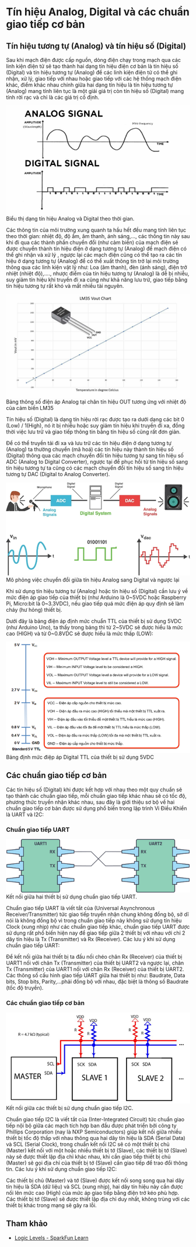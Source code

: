 # Tín hiệu Analog, Digital và các chuẩn giao tiếp cơ bản

## Tín hiệu tương tự (Analog) và tín hiệu số (Digital)

Sau khi mạch điện được cấp nguồn, dòng điện chạy trong mạch qua các linh kiện điện tử sẽ tạo thành hai dạng tín hiệu điện cơ bản là tín hiệu số (Digital) và tín hiệu tương tự (Analog) để các linh kiện điện tử có thể ghi nhận, xử lý, giao tiếp với nhau hoặc giao tiếp với các hệ thống mạch điện khác, điểm khác nhau chính giữa hai dạng tín hiệu là tín hiệu tương tự (Analog) mang tính liên tục là một giải giá trị còn tín hiệu số (Digital) mang tính rời rạc và chỉ là các giá trị cố định.

![](/ex/less02/A_D_signal_and_interface/image/01_Digital-and-Analog-Signal.jpg)  
Biểu thị dạng tín hiệu Analog và Digital theo thời gian.  

Các thông tin của môi trường xung quanh ta hầu hết đều mang tính liên tục theo thời gian: nhiệt độ, độ ẩm, âm thanh, ánh sáng,..., các thông tin này sau khi đi qua các thành phần chuyển đổi (như cảm biến) của mạch điện sẽ được chuyển thành tín hiệu điện ở dạng tương tự (Analog) để mạch điện có thể ghi nhận và xử lý , ngược lại các mạch điện cũng có thể tạo ra các tín hiệu ở dạng tương tự (Analog) để có thể xuất thông tin trở lại môi trường thông qua các linh kiện vật lý như: Loa (âm thanh), đèn (ánh sáng), điện trở nhiệt (nhiệt độ),...., nhược điểm của tín hiệu tương tự (Analog) là dễ bị nhiễu, suy giảm tín hiệu khi truyền đi xa cũng như khả năng lưu trữ, giao tiếp bằng tín hiệu tương tự rất khó và mất nhiều tài nguyên.

![](/ex/less02/A_D_signal_and_interface/image/02_1050px-LM35_vout_chart.jpg)  
Bảng thông số điện áp Analog tại chân tín hiệu OUT tương ứng với nhiệt độ của cảm biến LM35

Tín hiệu số (Digital) là dạng tín hiệu rời rạc được tạo ra dưới dạng các bit 0 (Low) / 1(High), nó ít bị nhiễu hoặc suy giảm tín hiệu khi truyền đi xa, đồng thời việc lưu trữ và giao tiếp thông tin bằng tín hiệu số cũng rất đơn giản.

Để có thể truyền tải đi xa và lưu trữ các tín hiệu điện ở dạng tương tự (Analog) ta thường chuyển (mã hoá) các tín hiệu này thành tín hiệu số (Digital) thông qua các mạch chuyển đổi tín hiệu tương tự sang tín hiệu số ADC (Analog to Digital Converter), ngược tại để phục hồi từ tín hiệu số sang tín hiệu tương tự ta cũng có các mạch chuyển đổi tín hiệu số sang tín hiệu tương tự DAC (Digital to Analog Converter).

![](/ex/less02/A_D_signal_and_interface/image/03_Fig5-an-introduction-to-digital-signal-processing.jpg)
Mô phỏng việc chuyển đổi giữa tín hiệu Analog sang Digital và ngược lại

Khi sử dụng tín hiệu tương tư (Analog) hoặc tín hiệu số (Digital) cần lưu ý về mức điện áp giao tiếp của thiết bị (như Arduino là 0\~5VDC hoặc Raspberry Pi, Micro:bit là 0\~3.3VDC), nếu giao tiếp quá mức điện áp quy định sẽ làm cháy (hư hỏng) thiết bị.

Dưới đây là bảng điện áp định mức chuẩn TTL của thiết bị sử dụng 5VDC (như Arduino Uno), ta thấy trong bảng thì từ 2\~5VDC sẽ được hiểu là mức cao (HIGH) và từ 0\~0.8VDC sẽ được hiểu là mức thấp (LOW):

![](/ex/less02/A_D_signal_and_interface/image/04_518d5681ce395f1e11000000.jpg)
Bảng định mức điệp áp Digital TTL của thiết bị sử dụng 5VDC

## Các chuẩn giao tiếp cơ bản

Các tín hiệu số (Digital) khi được kết hợp với nhau theo một quy chuẩn sẽ tạo thành các chuẩn giao tiếp, mỗi chuẩn giao tiếp khác nhau sẽ có tốc độ, phương thức truyền nhận khác nhau, sau đây là giới thiệu sơ bộ về hai chuẩn giao tiếp cơ bản được sử dụng phổ biến trong lập trình Vi Điều Khiển là UART và I2C:

### Chuẩn giao tiếp UART

![](/ex/less02/A_D_signal_and_interface/image/05_UART_Protocol.jpg)  
Kết nối giữa hai thiết bị sử dụng chuẩn giao tiếp UART.

Chuẩn giao tiếp UART là viết tắt của (Universal Asynchronous Receiver/Transmitter) tức giao tiếp truyền nhận chung không đồng bộ, sở dĩ nói là không đồng bộ vì trong chuẩn giao tiếp này không sử dụng tín hiệu Clock (xung nhịp) như các chuẩn giao tiếp khác, chuẩn giao tiếp UART được sử dụng rất phổ biến hiện nay để giao tiếp giữa 2 thiết bị với nhau với chỉ 2 dây tín hiệu là Tx (Transmitter) và Rx (Receiver). Các lưu ý khi sử dụng chuẩn giao tiếp UART:

Để kết nối giữa hai thiết bị ta đấu nối chéo chân Rx (Receiver) của thiết bị UART1 nối với chân Tx (Transmitter) của thiết bị UART2 và ngược lại, chân Tx (Transmitter) của UART1 nối với chân Rx (Receiver) của thiết bị UART2.
Các thông số cấu hình giao tiếp UART giữa hai thiết bị như: Baudrate, Data bits, Stop bits, Parity,...phải đồng bộ với nhau, đặc biệt là thông số Baudrate (tốc độ truyền).

### Các chuẩn giao tiếp cơ bản

![](/ex/less02/A_D_signal_and_interface/image/06_900px-I2C-SDA-SCL-01.jpg)  
Kết nối giữa các thiết bị sử dụng chuẩn giao tiếp I2C.

Chuẩn giao tiếp I2C là viết tắt của (Inter-Integrated Circuit) tức chuẩn giao tiếp nội bộ giữa các mạch tích hợp ban đầu được phát triển bởi công ty Phillips Corporation (nay là NXP Semiconductors) giúp kết nối giữa nhiều thiết bị tốc độ thấp với nhau thông qua hai dây tín hiệu là SDA (Serial Data) và SCL (Serial Clock), trong chuẩn kết nối I2C sẽ có một thiết bị chủ (Master) kết nối với một hoặc nhiều thiết bị tớ (Slave), các thiết bị tớ (Slave) này sẽ được thiết lập địa chỉ khác nhau, khi cần giao tiếp thiết bị chủ (Master) sẽ gọi địa chỉ của thiết bị tớ (Slave) cần giao tiếp để trao đổi thông tin. Các lưu ý khi sử dụng chuẩn giao tiếp I2C:

Các thiết bị chủ (Master) và tớ (Slave) được kết nối song song qua hai dây tín hiệu là SDA (dữ liệu) và SCL (xung nhịp), hai dây tín hiệu này cần được nối lên mức cao (High) của mức áp giao tiếp bằng điện trở kéo phù hợp.
Các thiết bị tớ (Slave) sẽ được thiết lập địa chỉ duy nhất, không trùng với các thiết bị khác trong mạng sẽ gây ra lỗi.  

## Tham khảo  

- [Logic Levels - SparkFun Learn](https://learn.sparkfun.com/tutorials/logic-levels)
